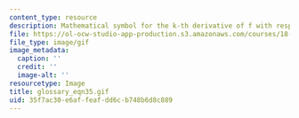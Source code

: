 ```yaml
---
content_type: resource
description: Mathematical symbol for the k-th derivative of f with respect to x
file: https://ol-ocw-studio-app-production.s3.amazonaws.com/courses/18-013a-calculus-with-applications-spring-2005/35f7ac30e6affeafdd6cb748b6d8c889_glossary_eqn35.gif
file_type: image/gif
image_metadata:
  caption: ''
  credit: ''
  image-alt: ''
resourcetype: Image
title: glossary_eqn35.gif
uid: 35f7ac30-e6af-feaf-dd6c-b748b6d8c889
---
```


